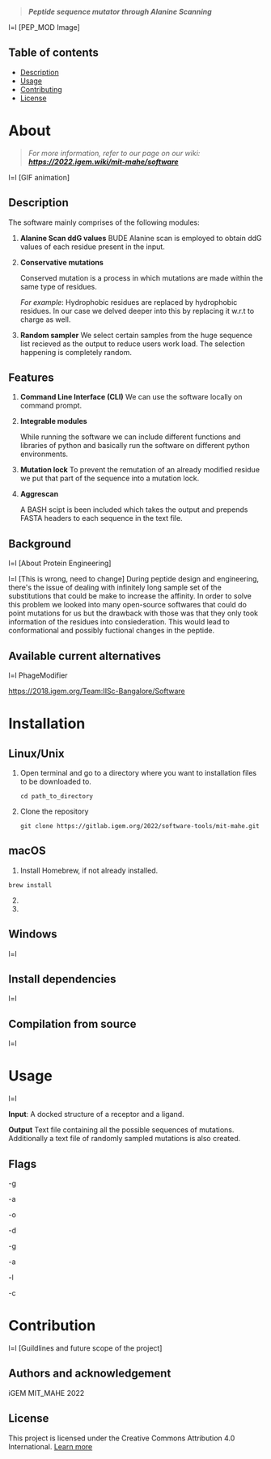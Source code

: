 > ***Peptide sequence mutator through Alanine Scanning***

l=l [PEP_MOD Image]

## Table of contents

-  [Description](#description)
-  [Usage](#usage)
-  [Contributing](#contribution)
-  [License](#license)

# About

> *For more information, refer to our page on our wiki: **https://2022.igem.wiki/mit-mahe/software***

l=l [GIF animation]

## Description

The software mainly comprises of the following modules:

1. **Alanine Scan ddG values**
   BUDE Alanine scan is employed to obtain ddG values of each residue present in the input.

2. **Conservative mutations**

   Conserved mutation is a process in which mutations are made within the same type of residues.

   *For example*: Hydrophobic residues are replaced by hydrophobic residues. In our case we delved deeper into this by replacing it w.r.t to charge as well.

3. **Random sampler**
   We select certain samples from the huge sequence list recieved as the output to reduce users work load. The selection happening is completely random.

## Features

1. **Command Line Interface (CLI)**
   We can use the software locally on command prompt.

2. **Integrable modules**

   While running the software we can include different functions and libraries of python and basically run the software on different python environments.

3. **Mutation lock**
   To prevent the remutation of an already modified residue we put that part of the sequence into a mutation lock.

4. **Aggrescan**

   A BASH scipt is been included which takes the output and prepends FASTA headers to each sequence in the text file.

## Background

l=l [About Protein Engineering]

l=l [This is wrong, need to change] During peptide design and engineering, there's the issue of dealing with infinitely long sample set of the substitutions that could be make to increase the affinity. In order to solve this problem we looked into many open-source softwares that could do point mutations for us but the drawback with those was that they only took information of the residues into consiederation. This would lead to conformational and possibly fuctional changes in the peptide.

## Available current alternatives

l=l PhageModifier

https://2018.igem.org/Team:IISc-Bangalore/Software

# Installation

## Linux/Unix

1. Open terminal and go to a directory where you want to installation files to be downloaded to.

   ```shell
   cd path_to_directory
   ```

2. Clone the repository

   ```shell
   git clone https://gitlab.igem.org/2022/software-tools/mit-mahe.git
   ```

## macOS

1. Install Homebrew, if not already installed.

```shell
brew install 
```

2. 
3. 

## Windows

l=l

## Install dependencies

l=l

## Compilation from source

l=l

# Usage

l=l

**Input**: A docked structure of a receptor and a ligand.

**Output** Text file containing all the possible sequences of mutations. Additionally a text file of randomly sampled mutations is also created.

## Flags

-g

-a

-o

-d

-g

-a

-l

-c

# Contribution

l=l [Guildlines and future scope of the project]

## Authors and acknowledgement

iGEM MIT_MAHE 2022

## License

This project is licensed under the Creative Commons Attribution 4.0 International.
[Learn more](http://choosealicense.com/licenses/cc-by-4.0/)
